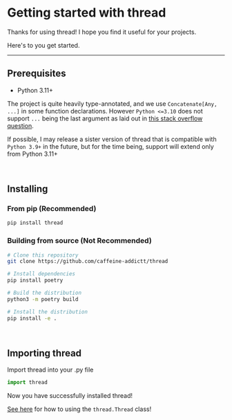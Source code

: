 # Getting started with thread

Thanks for using thread! I hope you find it useful for your projects.

Here's to you get started.

---

## Prerequisites

* Python 3.11+

The project is quite heavily type-annotated, and we use `Concatenate[Any, ...]` in some function declarations.
However `Python <=3.10` does not support `...` being the last argument as laid out in [this stack overflow question](https://stackoverflow.com/questions/74893354/is-literal-ellipsis-really-valid-as-paramspec-last-argument).

If possible, I may release a sister version of thread that is compatible with `Python 3.9+` in the future, but for the time being,
support will extend only from Python 3.11+

<br />


## Installing

### From pip (Recommended)
```sh
pip install thread
```

### Building from source (Not Recommended)
```sh
# Clone this repository
git clone https://github.com/caffeine-addictt/thread

# Install dependencies
pip install poetry

# Build the distribution
python3 -m poetry build

# Install the distribution
pip install -e .
```

<br />


## Importing thread

Import thread into your .py file
```py
import thread
```

Now you have successfully installed thread!

[See here](./threading.md) for how to using the `thread.Thread` class!
